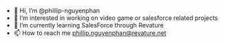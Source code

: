 - 👋 Hi, I’m @phillip-nguyenphan
- 👀 I’m interested in working on video game or salesforce related projects
- 🌱 I’m currently learning SalesForce through Revature
- 📫 How to reach me phillip.nguyenphan@revature.net

<!---
phillip-nguyenphan/phillip-nguyenphan is a ✨ special ✨ repository because its `README.md` (this file) appears on your GitHub profile.
You can click the Preview link to take a look at your changes.
--->
